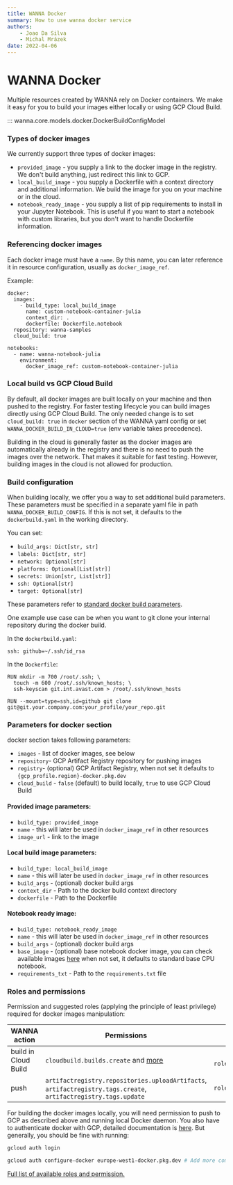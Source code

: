 ```yaml
---
title: WANNA Docker
summary: How to use wanna docker service
authors:
    - Joao Da Silva
    - Michal Mrázek
date: 2022-04-06
---
```


# WANNA Docker
Multiple resources created by WANNA rely on Docker containers. We make it easy for you to
build your images either locally or using GCP Cloud Build.

::: wanna.core.models.docker.DockerBuildConfigModel

### Types of docker images
We currently support three types of docker images:

- `provided_image` - you supply a link to the docker image in the registry. We don't build anything,
  just redirect this link to GCP.
- `local_build_image` - you supply a Dockerfile with a context directory and additional information.
  We build the image for you on your machine or in the cloud.
- `notebook_ready_image` - you supply a list of pip requirements to install in your Jupyter Notebook.
This is useful if you want to start a notebook with custom libraries, but you don't want to handle
  Dockerfile information.
  
### Referencing docker images
Each docker image must have a `name`. By this name, you can later reference it in 
resource configuration, usually as `docker_image_ref`.

Example:
```
docker:
  images:
    - build_type: local_build_image
      name: custom-notebook-container-julia
      context_dir: .
      dockerfile: Dockerfile.notebook
  repository: wanna-samples
  cloud_build: true
  
notebooks:
  - name: wanna-notebook-julia
    environment:
      docker_image_ref: custom-notebook-container-julia
```

### Local build vs GCP Cloud Build
By default, all docker images are built locally on your machine and then pushed to the registry.
For faster testing lifecycle you can build images directly using GCP Cloud Build. 
The only needed change is to set `cloud_build: true` in `docker` section of the WANNA yaml config
or set `WANNA_DOCKER_BUILD_IN_CLOUD=true` (env variable takes precedence).

Building in the cloud is generally faster as the docker images are automatically already in the registry
and there is no need to push the images over the network. That makes it suitable for fast testing. 
However, building images in the cloud is not allowed for production.

### Build configuration
When building locally, we offer you a way to set additional build parameters. These parameters
must be specified in a separate yaml file in path `WANNA_DOCKER_BUILD_CONFIG`. If this is not set,
it defaults to the `dockerbuild.yaml` in the working directory.

You can set:

- `build_args: Dict[str, str]` 
- `labels: Dict[str, str]`
- `network: Optional[str]`
- `platforms: Optional[List[str]]`
- `secrets: Union[str, List[str]]`
- `ssh: Optional[str]`
- `target: Optional[str]`

These parameters refer to [standard docker build parameters](https://github.com/docker/buildx#buildx-bake-options-target).
  
One example use case can be when you want to git clone your internal repository during
the docker build.

In the `dockerbuild.yaml`:
```
ssh: github=~/.ssh/id_rsa
```

In the `Dockerfile`:
```
RUN mkdir -m 700 /root/.ssh; \
  touch -m 600 /root/.ssh/known_hosts; \
  ssh-keyscan git.int.avast.com > /root/.ssh/known_hosts

RUN --mount=type=ssh,id=github git clone git@git.your.company.com:your_profile/your_repo.git
```

### Parameters for docker section
docker section takes following parameters:
- `images` - list of docker images, see below
- `repository`- GCP Artifact Registry repository for pushing images
- `registry`- (optional) GCP Artifact Registry, when not set it defaults to `{gcp_profile.region}-docker.pkg.dev`
- `cloud_build` - `false` (default) to build locally, `true` to use GCP Cloud Build  


#### Provided image parameters:
- `build_type: provided_image`
- `name` - this will later be used in `docker_image_ref` in other resources
- `image_url` - link to the image

#### Local build image parameters:
- `build_type: local_build_image`
- `name` - this will later be used in `docker_image_ref` in other resources
- `build_args` - (optional) docker build args
- `context_dir` - Path to the docker build context directory
- `dockerfile` - Path to the Dockerfile

#### Notebook ready image:
- `build_type: notebook_ready_image`
- `name` - this will later be used in `docker_image_ref` in other resources
- `build_args` - (optional) docker build args
- `base_image` - (optional) base notebook docker image, you can check available images [here](https://cloud.google.com/deep-learning-vm/docs/images)
  when not set, it defaults to standard base CPU notebook.
- `requirements_txt` - Path to the `requirements.txt` file


### Roles and permissions
Permission and suggested roles (applying the principle of least privilege) required for docker images manipulation:

| WANNA action  | Permissions | Suggested Roles  |
| -----------   | ----------- | ------ |
| build in Cloud Build  | `cloudbuild.builds.create` and [more](https://cloud.google.com/build/docs/iam-roles-permissions)       | ` roles/cloudbuild.builds.builder`     |
| push  | `artifactregistry.repositories.uploadArtifacts`, `artifactregistry.tags.create`, `artifactregistry.tags.update`      | `roles/artifactregistry.writer`       |

For building the docker images locally, you will need permission to push to GCP as described above and running local Docker daemon.
You also have to authenticate docker with GCP, detailed documentation is [here](https://cloud.google.com/artifact-registry/docs/docker/authentication).
But generally, you should be fine with running:

```bash
gcloud auth login

gcloud auth configure-docker europe-west1-docker.pkg.dev # Add more comma-separated repository hostnames if you wish
```

[Full list of available roles and permission.](https://cloud.google.com/build/docs/iam-roles-permissions)
